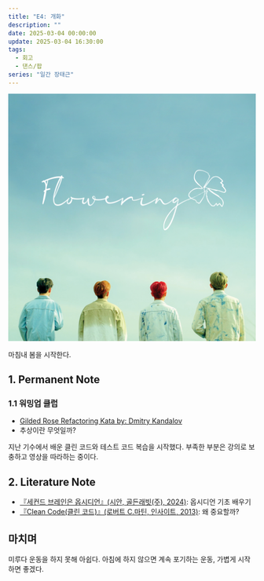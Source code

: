 ```yaml
---
title: "E4: 개화"
description: ""
date: 2025-03-04 00:00:00
update: 2025-03-04 16:30:00
tags:
  - 회고
  - 댄스/팝
series: "일간 장태근"
---
```


![LUCY '개화 (Flowering)'](20323442.jpg)

마침내 봄을 시작한다.

## 1. Permanent Note

### 1.1 워밍업 클럽

- [Gilded Rose Refactoring Kata by: Dmitry Kandalov](https://youtu.be/AxxNHKCldzA?si=orgrmn8QGkUYKhVR)
- 추상이란 무엇일까?

지난 기수에서 배운 클린 코드와 테스트 코드 복습을 시작했다. 부족한 부분은 강의로 보충하고 영상을 따라하는 중이다.

## 2. Literature Note

- [『세컨드 브레인은 옵시디언』(시안, 골든래빗(주), 2024)](https://product.kyobobook.co.kr/detail/S000213513105): 옵시디언 기초 배우기
- [『Clean Code(클린 코드)』(로버트 C.마틴, 인사이트, 2013)](https://product.kyobobook.co.kr/detail/S000001032980): 왜 중요할까?

## 마치며

미루다 운동을 하지 못해 아쉽다. 아침에 하지 않으면 계속 포기하는 운동, 가볍게 시작하면 좋겠다.